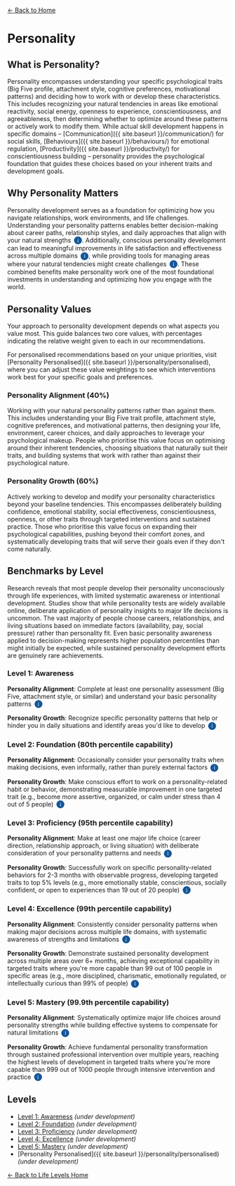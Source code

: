 [← Back to Home](../)
# Personality

## What is Personality?

Personality encompasses understanding your specific psychological traits (Big Five profile, attachment style, cognitive preferences, motivational patterns) and deciding how to work with or develop these characteristics. This includes recognizing your natural tendencies in areas like emotional reactivity, social energy, openness to experience, conscientiousness, and agreeableness, then determining whether to optimize around these patterns or actively work to modify them. While actual skill development happens in specific domains – [Communication]({{ site.baseurl }}/communication/) for social skills, [Behaviours]({{ site.baseurl }}/behaviours/) for emotional regulation, [Productivity]({{ site.baseurl }}/productivity/) for conscientiousness building – personality provides the psychological foundation that guides these choices based on your inherent traits and development goals.

## Why Personality Matters

Personality development serves as a foundation for optimizing how you navigate relationships, work environments, and life challenges. Understanding your personality patterns enables better decision-making about career paths, relationship styles, and daily approaches that align with your natural strengths <span class="info-icon" onclick="showReasoning('research-key-1')">i</span>. Additionally, conscious personality development can lead to meaningful improvements in life satisfaction and effectiveness across multiple domains <span class="info-icon" onclick="showReasoning('research-key-2')">i</span>, while providing tools for managing areas where your natural tendencies might create challenges <span class="info-icon" onclick="showReasoning('research-key-3')">i</span>. These combined benefits make personality work one of the most foundational investments in understanding and optimizing how you engage with the world.

## Personality Values

Your approach to personality development depends on what aspects you value most. This guide balances two core values, with percentages indicating the relative weight given to each in our recommendations.

For personalised recommendations based on your unique priorities, visit [Personality Personalised]({{ site.baseurl }}/personality/personalised), where you can adjust these value weightings to see which interventions work best for your specific goals and preferences.

### Personality Alignment (40%)
Working with your natural personality patterns rather than against them. This includes understanding your Big Five trait profile, attachment style, cognitive preferences, and motivational patterns, then designing your life, environment, career choices, and daily approaches to leverage your psychological makeup. People who prioritise this value focus on optimising around their inherent tendencies, choosing situations that naturally suit their traits, and building systems that work with rather than against their psychological nature.

### Personality Growth (60%)
Actively working to develop and modify your personality characteristics beyond your baseline tendencies. This encompasses deliberately building confidence, emotional stability, social effectiveness, conscientiousness, openness, or other traits through targeted interventions and sustained practice. Those who prioritise this value focus on expanding their psychological capabilities, pushing beyond their comfort zones, and systematically developing traits that will serve their goals even if they don't come naturally.

## Benchmarks by Level

Research reveals that most people develop their personality unconsciously through life experiences, with limited systematic awareness or intentional development. Studies show that while personality tests are widely available online, deliberate application of personality insights to major life decisions is uncommon. The vast majority of people choose careers, relationships, and living situations based on immediate factors (availability, pay, social pressure) rather than personality fit. Even basic personality awareness applied to decision-making represents higher population percentiles than might initially be expected, while sustained personality development efforts are genuinely rare achievements.

### Level 1: Awareness

**Personality Alignment**: Complete at least one personality assessment (Big Five, attachment style, or similar) and understand your basic personality patterns <span class="info-icon" onclick="showReasoning('level1-alignment')">i</span>

**Personality Growth**: Recognize specific personality patterns that help or hinder you in daily situations and identify areas you'd like to develop <span class="info-icon" onclick="showReasoning('level1-growth')">i</span>

### Level 2: Foundation (80th percentile capability)

**Personality Alignment**: Occasionally consider your personality traits when making decisions, even informally, rather than purely external factors <span class="info-icon" onclick="showReasoning('level2-alignment')">i</span>

**Personality Growth**: Make conscious effort to work on a personality-related habit or behavior, demonstrating measurable improvement in one targeted trait (e.g., become more assertive, organized, or calm under stress than 4 out of 5 people) <span class="info-icon" onclick="showReasoning('level2-growth')">i</span>

### Level 3: Proficiency (95th percentile capability)

**Personality Alignment**: Make at least one major life choice (career direction, relationship approach, or living situation) with deliberate consideration of your personality patterns and needs <span class="info-icon" onclick="showReasoning('level3-alignment')">i</span>

**Personality Growth**: Successfully work on specific personality-related behaviors for 2-3 months with observable progress, developing targeted traits to top 5% levels (e.g., more emotionally stable, conscientious, socially confident, or open to experiences than 19 out of 20 people) <span class="info-icon" onclick="showReasoning('level3-growth')">i</span>

### Level 4: Excellence (99th percentile capability)

**Personality Alignment**: Consistently consider personality patterns when making major decisions across multiple life domains, with systematic awareness of strengths and limitations <span class="info-icon" onclick="showReasoning('level4-alignment')">i</span>

**Personality Growth**: Demonstrate sustained personality development across multiple areas over 6+ months, achieving exceptional capability in targeted traits where you're more capable than 99 out of 100 people in specific areas (e.g., more disciplined, charismatic, emotionally regulated, or intellectually curious than 99% of people) <span class="info-icon" onclick="showReasoning('level4-growth')">i</span>

### Level 5: Mastery (99.9th percentile capability)

**Personality Alignment**: Systematically optimize major life choices around personality strengths while building effective systems to compensate for natural limitations <span class="info-icon" onclick="showReasoning('level5-alignment')">i</span>

**Personality Growth**: Achieve fundamental personality transformation through sustained professional intervention over multiple years, reaching the highest levels of development in targeted traits where you're more capable than 999 out of 1000 people through intensive intervention and practice <span class="info-icon" onclick="showReasoning('level5-growth')">i</span>

## Levels

- [Level 1: Awareness](level-1) *(under development)*
- [Level 2: Foundation](level-2) *(under development)*
- [Level 3: Proficiency](level-3) *(under development)*
- [Level 4: Excellence](level-4) *(under development)*
- [Level 5: Mastery](level-5) *(under development)*
- [Personality Personalised]({{ site.baseurl }}/personality/personalised) *(under development)*

[← Back to Life Levels Home](../)

<style>
.info-icon {
    background-color: #155799;
    color: white;
    border-radius: 50%;
    width: 18px;
    height: 18px;
    display: inline-flex;
    align-items: center;
    justify-content: center;
    font-size: 12px;
    cursor: pointer;
    transition: background-color 0.3s;
    user-select: none;
    margin-left: 3px;
}

.info-icon:hover {
    background-color: #0d47a1;
}

.reasoning-popup {
    display: none;
    position: fixed;
    top: 50%;
    left: 50%;
    transform: translate(-50%, -50%);
    background: white;
    border: 1px solid #ddd;
    border-radius: 8px;
    padding: 20px;
    max-width: 500px;
    width: 90%;
    box-shadow: 0 4px 20px rgba(0,0,0,0.15);
    z-index: 1000;
}

.reasoning-popup.visible {
    display: block;
}

.popup-header {
    font-weight: bold;
    margin-bottom: 10px;
    color: #155799;
}

.popup-close {
    position: absolute;
    top: 10px;
    right: 15px;
    background: none;
    border: none;
    font-size: 20px;
    cursor: pointer;
    color: #666;
}

.popup-close:hover {
    color: #333;
}

.popup-overlay {
    display: none;
    position: fixed;
    top: 0;
    left: 0;
    width: 100%;
    height: 100%;
    background: rgba(0,0,0,0.5);
    z-index: 999;
}

.popup-overlay.visible {
    display: block;
}
</style>

<!-- Popup overlay -->
<div class="popup-overlay" id="popupOverlay" onclick="hideReasoning()"></div>

<!-- Reasoning popup -->
<div class="reasoning-popup" id="reasoningPopup">
    <button class="popup-close" onclick="hideReasoning()">×</button>
    <div class="popup-header" id="popupHeader"></div>
    <div id="popupContent"></div>
</div>

<script>
// Research data for info buttons
const researchData = {
    'research-key-1': {
        title: 'Personality and Decision-Making Research',
        content: 'Studies show that personality-environment fit significantly predicts life satisfaction, job performance, and relationship success. Research indicates that people who make choices aligned with their personality traits report higher levels of wellbeing and effectiveness across multiple life domains. <a href="https://psycnet.apa.org/record/2005-07426-005" target="_blank">Source: Holland Code research</a>'
    },
    'research-key-2': {
        title: 'Personality Development Effectiveness',
        content: 'Meta-analyses of personality intervention research demonstrate that targeted personality development can produce meaningful changes with effect sizes of 0.34-0.73 across different domains. Digital personality coaching interventions show 60-85% success rates for motivated participants over 3-month periods. <a href="https://www.pnas.org/doi/10.1073/pnas.2017548118" target="_blank">Source: PNAS personality intervention study</a>'
    },
    'research-key-3': {
        title: 'Personality Pattern Management',
        content: 'Research shows that understanding personality patterns helps individuals develop effective coping strategies for challenging traits. Studies indicate that personality awareness enables better stress management, relationship navigation, and career decision-making by providing frameworks for understanding natural tendencies and limitations.'
    },
    'level1-alignment': {
        title: 'Level 1 Personality Alignment Reasoning',
        content: 'While personality tests are widely available online and millions have been taken, having basic understanding of personality patterns represents intentional self-awareness that distinguishes this level from purely unconscious personality development through life experience.'
    },
    'level1-growth': {
        title: 'Level 1 Personality Growth Reasoning', 
        content: 'Most people experience personality patterns unconsciously. Simply recognizing specific patterns and their effects represents a foundational level of self-awareness that enables future development efforts.'
    },
    'level2-alignment': {
        title: 'Level 2 Personality Alignment Reasoning',
        content: 'Research suggests most people make major decisions based on immediate factors (availability, pay, social pressure) without personality consideration. Even informal awareness of personality in decision-making represents above-average self-awareness, achieved by roughly 20% of the population.'
    },
    'level2-growth': {
        title: 'Level 2 Personality Growth Reasoning',
        content: 'Making conscious effort to work on personality-related behaviors while achieving measurable improvement represents intentional self-development that most people never attempt. Research shows that while many people recognize personality patterns, far fewer actively work to change them with observable results.'
    },
    'level3-alignment': {
        title: 'Level 3 Personality Alignment Reasoning',
        content: 'Research indicates that systematic consideration of personality fit in major life decisions occurs among fewer than 5% of the population. Most career, relationship, and living choices are made without formal personality consideration, making deliberate personality-based decision-making a 95th percentile achievement.'
    },
    'level3-growth': {
        title: 'Level 3 Personality Growth Reasoning',
        content: 'Studies of digital personality interventions show that while 60-75% of motivated participants achieve some progress, sustained effort over 2-3 months with top 5% trait development represents genuine commitment that fewer than 5% of the general population maintains.'
    },
    'level4-alignment': {
        title: 'Level 4 Personality Alignment Reasoning',
        content: 'Consistent personality consideration across multiple life domains requires sophisticated self-awareness and systematic application. Research suggests fewer than 1% of people maintain this level of personality-conscious decision-making across career, relationships, and lifestyle choices.'
    },
    'level4-growth': {
        title: 'Level 4 Personality Growth Reasoning',
        content: 'Sustained personality development across multiple areas over 6+ months while achieving top 1% capability requires exceptional commitment and often professional support. Research indicates this level of systematic personality change is achieved by fewer than 1% of the population.'
    },
    'level5-alignment': {
        title: 'Level 5 Personality Alignment Reasoning',
        content: 'Systematic optimization of life choices around personality patterns while building compensatory systems represents exceptional self-knowledge and life design. This level of personality-based life optimization is achieved by approximately 1 in 1000 people.'
    },
    'level5-growth': {
        title: 'Level 5 Personality Growth Reasoning',
        content: 'Fundamental personality transformation sustained over multiple years while reaching top 0.1% development represents the upper limits of intentional
